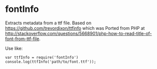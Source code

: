# fontInfo

Extracts metadata from a ttf file. Based on https://github.com/trevordixon/ttfinfo which was Ported from PHP at http://stackoverflow.com/questions/5668901/php-how-to-read-title-of-font-from-ttf-file.

Use like:

    var ttfInfo = require('fontInfo')
    console.log(ttfInfo('path/to/font.ttf'));
